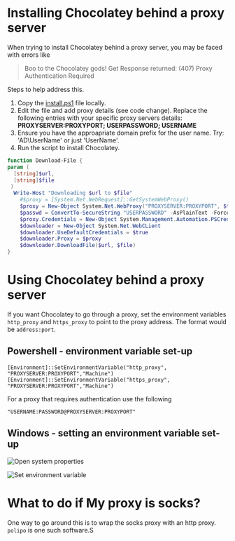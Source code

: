 # Installing Chocolatey behind a proxy server

When trying to install Chocolatey behind a proxy server, you may be faced with errors like

> Boo to the Chocolatey gods! Get Response returned: (407) Proxy Authentication Required

Steps to help address this.

1. Copy the [install.ps1](https://chocolatey.org/install.ps1) file locally.
2. Edit the file and add proxy details (see code change). Replace the following entries with your specific proxy servers details: **PROXYSERVER:PROXYPORT; USERPASSWORD; USERNAME**
3. Ensure you have the approapriate domain prefix for the user name. Try: 'AD\UserName' or just 'UserName'.
4. Run the script to install Chocolatey.

```PowerShell
function Download-File {
param (
  [string]$url,
  [string]$file
 )
  Write-Host "Downloading $url to $file"
    #$proxy = [System.Net.WebRequest]::GetSystemWebProxy()
    $proxy = New-Object System.Net.WebProxy("PROXYSERVER:PROXYPORT", $true)
    $passwd = ConvertTo-SecureString "USERPASSWORD" -AsPlainText -Force; ## Website credentials
    $proxy.Credentials = New-Object System.Management.Automation.PSCredential ("USERNAME", $passwd);
    $downloader = New-Object System.Net.WebCLient
    $downloader.UseDefaultCredentials = $true
    $downloader.Proxy = $proxy
    $downloader.DownloadFile($url, $file)
}
```

# Using Chocolatey behind a proxy server
If you want Chocolatey to go through a proxy, set the environment variables `http_proxy` and `https_proxy` to point to the proxy address. The format would be `address:port`.

## Powershell - environment variable set-up

 ``[Environment]::SetEnvironmentVariable("http_proxy", "PROXYSERVER:PROXYPORT","Machine")``
 ``[Environment]::SetEnvironmentVariable("https_proxy", "PROXYSERVER:PROXYPORT","Machine")``

For a proxy that requires authentication use the following

 ``"USERNAME:PASSWORD@PROXYSERVER:PROXYPORT"``

## Windows - setting an environment variable set-up

![Open system properties](https://f.cloud.github.com/assets/396205/243504/d73aa158-8a49-11e2-96b8-6c04c1a5f06c.png)

![Set environment variable](https://f.cloud.github.com/assets/396205/243529/b9636100-8a4a-11e2-9ec6-1ea6f99c9e35.png)

# What to do if My proxy is socks?

One way to go around this is to wrap the socks proxy with an http proxy. `polipo` is one such software.S
